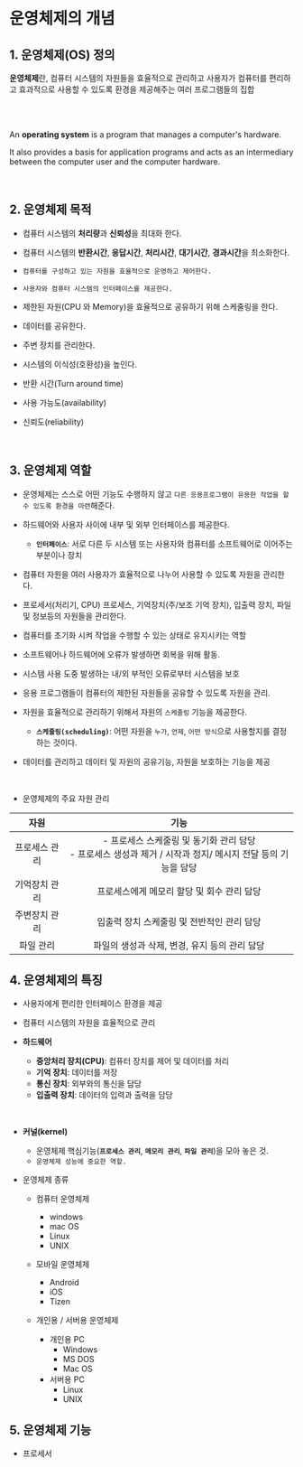 # 운영체제의 개념

## 1. 운영체제(OS) 정의

**운영체제**란, 컴퓨터 시스템의 자원들을 효율적으로 관리하고
사용자가 컴퓨터를 편리하고 효과적으로 사용할 수 있도록 환경을 제공해주는
여러 프로그램들의 집합

<br><br>

An **operating system** is a program that manages a computer's hardware.<br>

It also provides a basis for application programs and acts as an intermediary between the computer user and the computer hardware.

<br>

## 2. 운영체제 목적


- 컴퓨터 시스템의 **처리량**과 **신뢰성**을 최대화 한다.
- 컴퓨터 시스템의 **반환시간**, **응답시간**, **처리시간**, **대기시간**, **경과시간**을 최소화한다.

- `컴퓨터를 구성하고 있는 자원을 효율적으로 운영하고 제어한다.`
- `사용자와 컴퓨터 시스템의 인터페이스를 제공한다.`
- 제한된 자원(CPU 와 Memory)을 효율적으로 공유하기 위해 스케줄링을 한다.
- 데이터를 공유한다.
- 주변 장치를 관리한다.
- 시스템의 이식성(호환성)을 높인다.


- 반환 시간(Turn around time)

- 사용 가능도(availability)

- 신뢰도(reliability)


<br>

## 3. 운영체제 역할

- 운영체제는 스스로 어떤 기능도 수행하지 않고 `다른 응용프로그램이 유용한 작업을 할 수 있도록 환경을 마련`해준다.

- 하드웨어와 사용자 사이에 내부 및 외부 인터페이스를 제공한다.
    - **`인터페이스`**: 서로 다른 두 시스템 또는 사용자와 컴퓨터를 소프트웨어로 이어주는 부분이나 장치

- 컴퓨터 자원을 여러 사용자가 효율적으로 나누어 사용할 수 있도록 자원을 관리한다.

- 프로세서(처리기, CPU) 프로세스, 기억장치(주/보조 기억 장치), 입출력 장치, 파일 및 정보등의 자원들을 관리한다.

- 컴퓨터를 초기화 시켜 작업을 수행할 수 있는 상태로 유지시키는 역할

- 소프트웨어나 하드웨어에 오류가 발생하면 회복을 위해 활동.

- 시스템 사용 도중 발생하는 내/외 부적인 오류로부터 시스템을 보호

- 응용 프로그램들이 컴퓨터의 제한된 자원들을 공유할 수 있도록 자원을 관리.

- 자원을 효율적으로 관리하기 위해서 자원의 `스케줄링` 기능을 제공한다.
    - **`스케줄링(scheduling)`**: 어떤 자원을 `누가`, `언제`, `어떤 방식`으로 사용할지를 결정하는 것이다.

- 데이터를 관리하고 데이터 및 자원의 공유기능, 자원을 보호하는 기능을 제공

<br>

- 운영체제의 주요 자원 관리

|자원|기능|
|:--:|:--:|
|프로세스 관리| - 프로세스 스케줄링 및 동기화 관리 담당<br>- 프로세스 생성과 제거 / 시작과 정지/ 메시지 전달 등의 기능을 담당|
|기억장치 관리|프로세스에게 메모리 할당 및 회수 관리 담당|
|주변장치 관리|입출력 장치 스케줄링 및 전반적인 관리 담당|
|파일 관리|파일의 생성과 삭제, 변경, 유지 등의 관리 담당|


## 4. 운영체제의 특징

- 사용자에게 편리한 인터페이스 환경을 제공
- 컴퓨터 시스템의 자원을 효율적으로 관리

- **하드웨어**
    - **중앙처리 장치(CPU)**: 컴퓨터 장치를 제어 및 데이터를 처리
    - **기억 장치**: 데이터를 저장
    - **통신 장치**: 외부와의 통신을 담당
    - **입출력 장치**: 데이터의 입력과 출력을 담당

<br>

- **커널(kernel)**
    - 운영체제 핵심기능(**`프로세스 관리`**, **`메모리 관리`**, **`파일 관리`**)을 모아 놓은 것.
    - `운영체제 성능에 중요한 역할.`
    
- 운영체제 종류
    - 컴퓨터 운영체제
        - windows
        - mac OS
        - Linux
        - UNIX

    - 모바일 운영체제
        - Android
        - iOS
        - Tizen

    - 개인용 / 서버용 운영체제
        - 개인용 PC
            - Windows
            - MS DOS
            - Mac OS
        - 서버용 PC
            - Linux
            - UNIX

        


## 5. 운영체제 기능

- 프로세서
